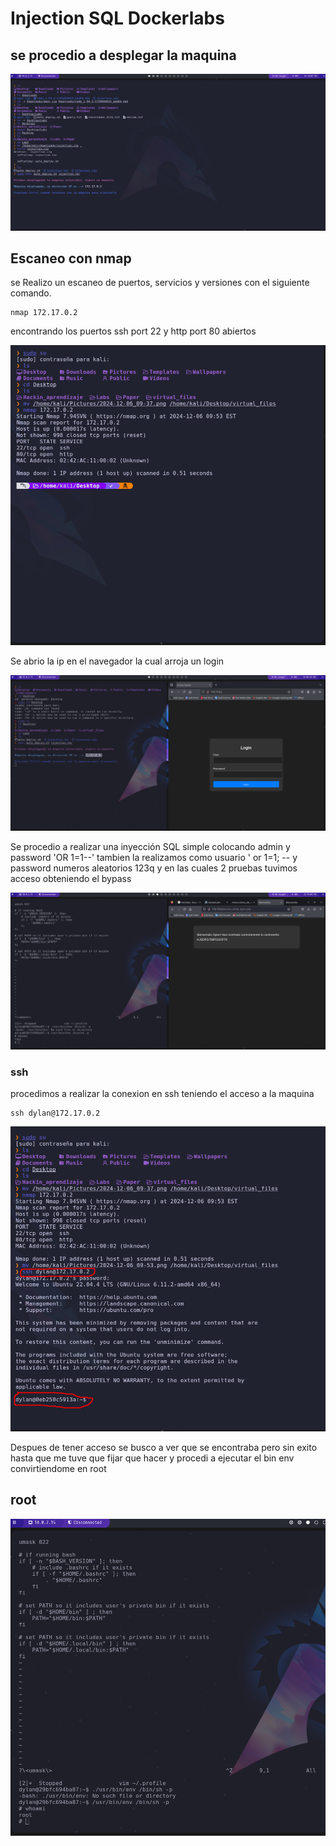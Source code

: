 # Injection SQL Dockerlabs

## se procedio a desplegar la maquina

![captura-up](assets/img/despliegue.png)

## Escaneo con nmap

<p>se Realizo un escaneo de puertos, servicios y versiones con el siguiente comando.</p>

```
nmap 172.17.0.2

```

<p>encontrando los puertos ssh port 22 y http port 80 abiertos</p>

![captura-ports](assets/img/ports.png)

<p>Se abrio la ip en el navegador la cual arroja un login</p>

![captura-login](assets/img/sesion.png)

<p>Se procedio a realizar una inyección SQL simple colocando admin y password 'OR 1=1--' tambien la realizamos como usuario ' or 1=1; -- y password numeros aleatorios 123q y en las cuales 2 pruebas tuvimos acceso obteniendo el bypass</p>

![captura-access](assets/img/sqlinjection.png)

### ssh

<p>procedimos a realizar la conexion en ssh teniendo el acceso a la maquina</p>

```
ssh dylan@172.17.0.2

```

![captura-ssh](assets/img/connectssh.png)

<p>Despues de tener acceso se busco a ver que se encontraba pero sin exito hasta que me tuve que fijar que hacer y procedi a ejecutar el bin env convirtiendome en root</p>

## root

![captura-root](assets/img/root.png)
